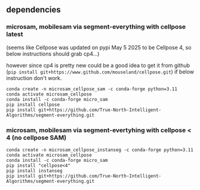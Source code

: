 ## dependencies

### microsam, mobilesam via segment-everything with cellpose latest

(seems like Cellpose was updated on pypi May 5 2025 to be Cellpose 4, so below instructions should grab cp4...)

however since cp4 is pretty new could be a good idea to get it from github (```pip install git+https://www.github.com/mouseland/cellpose.git```) if below instruction don't work. 

```
conda create -n microsam_cellpose_sam -c conda-forge python=3.11
conda activate microsam_cellpose
conda install -c conda-forge micro_sam
pip install cellpose
pip install git+https://github.com/True-North-Intelligent-Algorithms/segment-everything.git
```

### microsam, mobilesam via segment-evertyhing with cellpose < 4 (no cellpose SAM)

```
conda create -n microsam_cellpose_instanseg -c conda-forge python=3.11
conda activate microsam_cellpose
conda install -c conda-forge micro_sam
pip install "cellpose<4" 
pip install instanseg
pip install git+https://github.com/True-North-Intelligent-Algorithms/segment-everything.git
```

